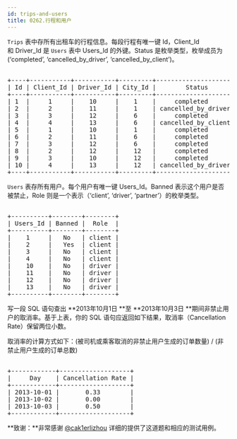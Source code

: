 ```yaml
---
id: trips-and-users
title: 0262.行程和用户
---
```

<code>Trips</code> 表中存所有出租车的行程信息。每段行程有唯一键 Id，Client_Id 和 Driver_Id 是 <code>Users</code> 表中 Users_Id 的外键。Status 是枚举类型，枚举成员为 (‘completed’, ‘cancelled_by_driver’, ‘cancelled_by_client’)。


<pre><br/>+----+-----------+-----------+---------+--------------------+----------+<br/>| Id | Client_Id | Driver_Id | City_Id |        Status      |Request_at|<br/>+----+-----------+-----------+---------+--------------------+----------+<br/>| 1  |     1     |    10     |    1    |     completed      |2013-10-01|<br/>| 2  |     2     |    11     |    1    | cancelled_by_driver|2013-10-01|<br/>| 3  |     3     |    12     |    6    |     completed      |2013-10-01|<br/>| 4  |     4     |    13     |    6    | cancelled_by_client|2013-10-01|<br/>| 5  |     1     |    10     |    1    |     completed      |2013-10-02|<br/>| 6  |     2     |    11     |    6    |     completed      |2013-10-02|<br/>| 7  |     3     |    12     |    6    |     completed      |2013-10-02|<br/>| 8  |     2     |    12     |    12   |     completed      |2013-10-03|<br/>| 9  |     3     |    10     |    12   |     completed      |2013-10-03| <br/>| 10 |     4     |    13     |    12   | cancelled_by_driver|2013-10-03|<br/>+----+-----------+-----------+---------+--------------------+----------+<br/></pre>

<code>Users</code> 表存所有用户。每个用户有唯一键 Users_Id。Banned 表示这个用户是否被禁止，Role 则是一个表示（‘client’, ‘driver’, ‘partner’）的枚举类型。


<pre><br/>+----------+--------+--------+<br/>| Users_Id | Banned |  Role  |<br/>+----------+--------+--------+<br/>|    1     |   No   | client |<br/>|    2     |   Yes  | client |<br/>|    3     |   No   | client |<br/>|    4     |   No   | client |<br/>|    10    |   No   | driver |<br/>|    11    |   No   | driver |<br/>|    12    |   No   | driver |<br/>|    13    |   No   | driver |<br/>+----------+--------+--------+<br/></pre>

写一段 SQL 语句查出 **2013年10月1日 **至 **2013年10月3日 **期间非禁止用户的取消率。基于上表，你的 SQL 语句应返回如下结果，取消率（Cancellation Rate）保留两位小数。

取消率的计算方式如下：(被司机或乘客取消的非禁止用户生成的订单数量) / (非禁止用户生成的订单总数)


<pre><br/>+------------+-------------------+<br/>|     Day    | Cancellation Rate |<br/>+------------+-------------------+<br/>| 2013-10-01 |       0.33        |<br/>| 2013-10-02 |       0.00        |<br/>| 2013-10-03 |       0.50        |<br/>+------------+-------------------+<br/></pre>

**致谢：**非常感谢 [@cak1erlizhou](https://leetcode.com/discuss/user/cak1erlizhou) 详细的提供了这道题和相应的测试用例。
